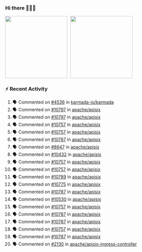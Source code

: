 ### Hi there 👋👋👋

<div style="display: flex; gap: 10px;">
  <img height="200px" src="https://github-readme-stats.vercel.app/api?username=Vacant2333&show_icons=true&theme=flag-india&count_private=true&hide_rank=true&include_all_commits=true">
  <img height="200px" src="https://github-readme-stats.vercel.app/api/top-langs/?username=Vacant2333&layout=donut">
</div>

### :zap: Recent Activity

<!--START_SECTION:activity-->
1. 🗣 Commented on [#4536](https://github.com/karmada-io/karmada/pull/4536#issuecomment-1889304664) in [karmada-io/karmada](https://github.com/karmada-io/karmada)
2. 🗣 Commented on [#10797](https://github.com/apache/apisix/issues/10797#issuecomment-1889223219) in [apache/apisix](https://github.com/apache/apisix)
3. 🗣 Commented on [#10797](https://github.com/apache/apisix/issues/10797#issuecomment-1889052792) in [apache/apisix](https://github.com/apache/apisix)
4. 🗣 Commented on [#10757](https://github.com/apache/apisix/issues/10757#issuecomment-1888886789) in [apache/apisix](https://github.com/apache/apisix)
5. 🗣 Commented on [#10757](https://github.com/apache/apisix/issues/10757#issuecomment-1888799338) in [apache/apisix](https://github.com/apache/apisix)
6. 🗣 Commented on [#10787](https://github.com/apache/apisix/issues/10787#issuecomment-1888757142) in [apache/apisix](https://github.com/apache/apisix)
7. 🗣 Commented on [#8647](https://github.com/apache/apisix/issues/8647#issuecomment-1887353362) in [apache/apisix](https://github.com/apache/apisix)
8. 🗣 Commented on [#10432](https://github.com/apache/apisix/issues/10432#issuecomment-1886607085) in [apache/apisix](https://github.com/apache/apisix)
9. 🗣 Commented on [#10757](https://github.com/apache/apisix/issues/10757#issuecomment-1886572904) in [apache/apisix](https://github.com/apache/apisix)
10. 🗣 Commented on [#10757](https://github.com/apache/apisix/issues/10757#issuecomment-1886365593) in [apache/apisix](https://github.com/apache/apisix)
11. 🗣 Commented on [#10789](https://github.com/apache/apisix/issues/10789#issuecomment-1885165722) in [apache/apisix](https://github.com/apache/apisix)
12. 🗣 Commented on [#10775](https://github.com/apache/apisix/issues/10775#issuecomment-1885162958) in [apache/apisix](https://github.com/apache/apisix)
13. 🗣 Commented on [#10787](https://github.com/apache/apisix/issues/10787#issuecomment-1884754430) in [apache/apisix](https://github.com/apache/apisix)
14. 🗣 Commented on [#10530](https://github.com/apache/apisix/issues/10530#issuecomment-1884331032) in [apache/apisix](https://github.com/apache/apisix)
15. 🗣 Commented on [#10757](https://github.com/apache/apisix/issues/10757#issuecomment-1884318238) in [apache/apisix](https://github.com/apache/apisix)
16. 🗣 Commented on [#10787](https://github.com/apache/apisix/issues/10787#issuecomment-1884302498) in [apache/apisix](https://github.com/apache/apisix)
17. 🗣 Commented on [#10787](https://github.com/apache/apisix/issues/10787#issuecomment-1884298810) in [apache/apisix](https://github.com/apache/apisix)
18. 🗣 Commented on [#10757](https://github.com/apache/apisix/issues/10757#issuecomment-1884265225) in [apache/apisix](https://github.com/apache/apisix)
19. 🗣 Commented on [#10787](https://github.com/apache/apisix/issues/10787#issuecomment-1884101309) in [apache/apisix](https://github.com/apache/apisix)
20. 🗣 Commented on [#2130](https://github.com/apache/apisix-ingress-controller/issues/2130#issuecomment-1883384438) in [apache/apisix-ingress-controller](https://github.com/apache/apisix-ingress-controller)
<!--END_SECTION:activity-->
